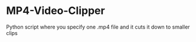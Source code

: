 # MP4-Video-Clipper
Python script where you specify one .mp4 file and it cuts it down to smaller clips
